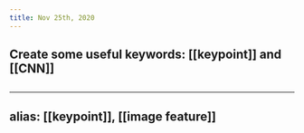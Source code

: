 ```yaml
---
title: Nov 25th, 2020
---
```


## Create some useful keywords: [[keypoint]] and [[CNN]]
##
---
alias: [[keypoint]], [[image feature]]
---
##

